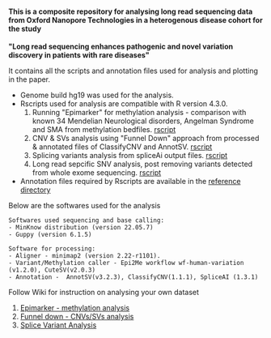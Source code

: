 #### This is a composite repository for analysing long read sequencing data from Oxford Nanopore Technologies in a heterogenous disease cohort for the study ####
**"Long read sequencing enhances pathogenic and novel variation discovery in patients with rare diseases"**

It contains all the scripts and annotation files used for analysis and plotting in the paper. 
- Genome build hg19 was used for the analysis.
- Rscripts used for analysis are compatible with R version 4.3.0.
  1. Running "Epimarker" for methylation analysis - comparison with known 34 Mendelian Neurological disorders, Angelman Syndrome and SMA from methylation bedfiles. [rscript](https://github.com/Shruti-BioCode/AJCH_ONT_Diagnostic_Utility/blob/main/Rscripts/Epimarker.R)
  2. CNV & SVs analysis using "Funnel Down" approach from processed & annotated files of ClassifyCNV and AnnotSV. [rscript](https://github.com/Shruti-BioCode/AJCH_ONT_Diagnostic_Utility/blob/main/Rscripts/CNV_SV_get_candidate_stats.R)
  3. Splicing variants analysis from spliceAi output files. [rscript](https://github.com/Shruti-BioCode/AJCH_ONT_Diagnostic_Utility/blob/main/Rscripts/spliceai_analysis.R)
  4. Long read sepcific SNV analysis, post removing variants detected from whole exome sequencing. [rscript](https://github.com/Shruti-BioCode/AJCH_ONT_Diagnostic_Utility/blob/main/Rscripts/ONT_specific_variant_filtering_analysis.R)
- Annotation files required by Rscripts are available in the [reference directory](https://github.com/Shruti-BioCode/AJCH_ONT_Diagnostic_Utility/tree/main/reference)

Below are the softwares used for the analysis
```
Softwares used sequencing and base calling:
- MinKnow distribution (version 22.05.7)
- Guppy (version 6.1.5)

Software for processing:
- Aligner - minimap2 (version 2.22-r1101).
- Variant/Methylation caller - Epi2Me workflow wf-human-variation (v1.2.0), CuteSV(v2.0.3)
- Annotation -  AnnotSV(v3.2.3), ClassifyCNV(1.1.1), SpliceAI (1.3.1)
```

Follow Wiki for instruction on analysing your own dataset  
1. [Epimarker - methylation analysis](https://github.com/Shruti-BioCode/AJCH_ONT_Diagnostic_Utility/wiki/Epimarker-%E2%80%90-methylation-analysis)
2. [Funnel down - CNVs/SVs analysis](https://github.com/Shruti-BioCode/AJCH_ONT_Diagnostic_Utility/wiki/Funnel-Down-Filtering-%E2%80%90-CNVs---SVs)
3. [Splice Variant Analysis](https://github.com/Shruti-BioCode/AJCH_ONT_Diagnostic_Utility/wiki/Splice-Variant-Analysis)
